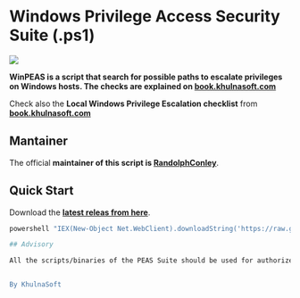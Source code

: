 # Windows Privilege Access Security Suite (.ps1)

![](https://github.com/khulnasoft/pass-ng/raw/master/winPEAS/winPEASexe/images/winpeas.png)

**WinPEAS is a script that search for possible paths to escalate privileges on Windows hosts. The checks are explained on [book.khulnasoft.com](https://book.khulnasoft.com/windows-hardening/windows-local-privilege-escalation)**

Check also the **Local Windows Privilege Escalation checklist** from **[book.khulnasoft.com](https://book.khulnasoft.com/windows-hardening/checklist-windows-privilege-escalation)**

## Mantainer

The official **maintainer of this script is [RandolphConley](https://github.com/RandolphConley)**.

## Quick Start

Download the **[latest releas from here](https://github.com/khulnasoft/PASS-ng/releases/latest)**.


```bash
powershell "IEX(New-Object Net.WebClient).downloadString('https://raw.githubusercontent.com/khulnasoft/PASS-ng/master/winPEAS/winPEASps1/winPEAS.ps1')"

## Advisory

All the scripts/binaries of the PEAS Suite should be used for authorized penetration testing and/or educational purposes only. Any misuse of this software will not be the responsibility of the author or of any other collaborator. Use it at your own networks and/or with the network owner's permission.


By KhulnaSoft
